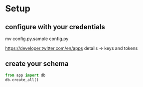 # Setup
## configure with your credentials

   mv config.py.sample config.py

   https://developer.twitter.com/en/apps
   details -> keys and tokens

## create your schema

```python
from app import db
db.create_all()
```

